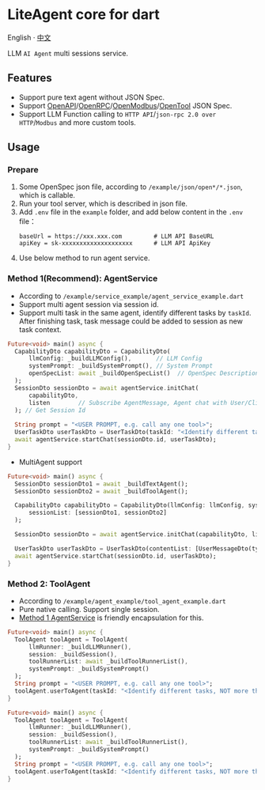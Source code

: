 # LiteAgent core for dart

English · [中文](README-zh_CN.md)

LLM `AI Agent` multi sessions service.

## Features

- Support pure text agent without JSON Spec.
- Support  [OpenAPI](https://github.com/djbird2046/openapi_dart)/[OpenRPC](https://github.com/djbird2046/openrpc_dart)/[OpenModbus](https://github.com/LiteVar/openmodbus_dart)/[OpenTool](https://github.com/LiteVar/opentool_dart) JSON Spec.
- Support LLM Function calling to `HTTP API`/`json-rpc 2.0 over HTTP`/`Modbus` and more custom tools.

## Usage

### Prepare

1. Some OpenSpec json file, according to `/example/json/open*/*.json`, which is callable.
2. Run your tool server, which is described in json file.
3. Add `.env` file in the `example` folder, and add below content in the `.env` file：
     ```properties
     baseUrl = https://xxx.xxx.com         # LLM API BaseURL
     apiKey = sk-xxxxxxxxxxxxxxxxxxxx      # LLM API ApiKey
     ```
4. Use below method to run agent service.

### Method 1(Recommend): AgentService
- According to `/example/service_example/agent_service_example.dart`
- Support multi agent session via session id.
- Support multi task in the same agent, identify different tasks by `taskId`. After finishing task, task message could be added to session as new task context.

```dart
Future<void> main() async {
  CapabilityDto capabilityDto = CapabilityDto(
      llmConfig: _buildLLMConfig(),       // LLM Config
      systemPrompt: _buildSystemPrompt(), // System Prompt
      openSpecList: await _buildOpenSpecList()  // OpenSpec Description String List
  );
  SessionDto sessionDto = await agentService.initChat(
      capabilityDto,
      listen        // Subscribe AgentMessage, Agent chat with User/Client/LLM/Tools Role
  ); // Get Session Id
  
  String prompt = "<USER PROMPT, e.g. call any one tool>";
  UserTaskDto userTaskDto = UserTaskDto(taskId: "<Identify different tasks, NOT more than 36 chars>", contentList: [UserMessageDto(type: UserMessageDtoType.text, message: prompt)]);  // User Content List, support type text/imageUrl
  await agentService.startChat(sessionDto.id, userTaskDto);
}
```

- MultiAgent support

```dart
Future<void> main() async {
  SessionDto sessionDto1 = await _buildTextAgent();
  SessionDto sessionDto2 = await _buildToolAgent();

  CapabilityDto capabilityDto = CapabilityDto(llmConfig: llmConfig, systemPrompt: systemPrompt,
      sessionList: [sessionDto1, sessionDto2]
  );

  SessionDto sessionDto = await agentService.initChat(capabilityDto, listen);

  UserTaskDto userTaskDto = UserTaskDto(contentList: [UserMessageDto(type: UserMessageDtoType.text, message: prompt)]);
  await agentService.startChat(sessionDto.id, userTaskDto);
}
```

### Method 2: ToolAgent

- According to `/example/agent_example/tool_agent_example.dart`
- Pure native calling. Support single session.
- [Method 1 AgentService](#method-1recommend-agentservice) is friendly encapsulation for this.

```dart
Future<void> main() async {
  ToolAgent toolAgent = ToolAgent(
      llmRunner: _buildLLMRunner(),
      session: _buildSession(),
      toolRunnerList: await _buildToolRunnerList(),
      systemPrompt: _buildSystemPrompt()
  );
  String prompt = "<USER PROMPT, e.g. call any one tool>";
  toolAgent.userToAgent(taskId: "<Identify different tasks, NOT more than 36 chars>", [Content(type: ContentType.text, message: prompt)]);
}
```
```dart
Future<void> main() async {
  ToolAgent toolAgent = ToolAgent(
      llmRunner: _buildLLMRunner(),
      session: _buildSession(),
      toolRunnerList: await _buildToolRunnerList(),
      systemPrompt: _buildSystemPrompt()
  );
  String prompt = "<USER PROMPT, e.g. call any one tool>";
  toolAgent.userToAgent(taskId: "<Identify different tasks, NOT more than 36 chars>", contentList: [Content(type: ContentType.text, message: prompt)]);
}
```